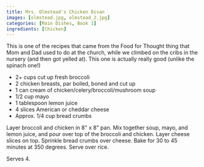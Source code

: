 ```yaml
---
title: Mrs. Olmstead's Chicken Divan
images: [olmstead.jpg, olmstead_2.jpg]
categories: [Main Dishes, Book 1]
ingredients: [Chicken]
---
```


  This is one
of the recipes that came from the Food for Thought thing that Mom and
Dad used to do at the church, while we climbed on the cribs in the
nursery (and then got yelled at). This one is actually really good
(unlike the spinach one!)

-   2+ cups cut up fresh broccoli
-   2 chicken breasts, par boiled, boned and cut up
-   1 can cream of chicken/celery/broccoli/mushroom soup
-   1/2 cup mayo
-   1 tablespoon lemon juice
-   4 slices American or cheddar cheese
-   Approx. 1/4 cup bread crumbs

Layer broccoli and chicken in 8" x 8" pan. Mix together soup, mayo, and
lemon juice, and pour over top of the broccoli and chicken. Layer cheese
slices on top. Sprinkle bread crumbs over cheese. Bake for 30 to 45
minutes at 350 degrees. Serve over rice.

Serves 4.

 
